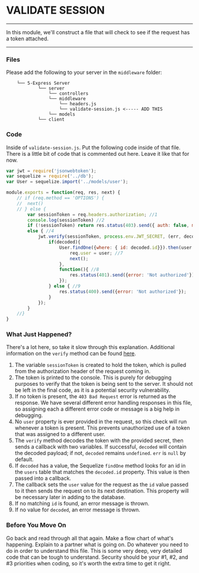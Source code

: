 # VALIDATE SESSION
---
In this module, we'll construct a file that will check to see if the request has a token attached. 

<hr />

### Files
Please add the following to your server in the `middleware` folder:
```
    └── 5-Express Server
            └── server
                └── controllers
                └── middleware
                    └── headers.js
					└── validate-session.js <----- ADD THIS              
                └── models
            └── client
```
### Code
Inside of `validate-session.js`. Put the following code inside of that file. There is a little bit of code that is commented out here. Leave it like that for now.

```js
var jwt = require('jsonwebtoken');
var sequelize = require('../db');
var User = sequelize.import('../models/user');

module.exports = function(req, res, next) {
	// if (req.method == 'OPTIONS') {
	// 	next()
	// } else {
		var sessionToken = req.headers.authorization; //1
		console.log(sessionToken) //2
		if (!sessionToken) return res.status(403).send({ auth: false, message: 'No token provided.' }); //3
		else { //4
			jwt.verify(sessionToken, process.env.JWT_SECRET, (err, decoded) => { //5
				if(decoded){
					User.findOne({where: { id: decoded.id}}).then(user => { //6
						req.user = user; //7
						next();
					},
					function(){ //8
						res.status(401).send({error: 'Not authorized'});
					});
				} else { //9
					res.status(400).send({error: 'Not authorized'});
				}
			});
		}
	//}
}
```

### What Just Happened?
There's a lot here, so take it slow through this explanation. Additional information on the `verify` method can be found [here](https://github.com/auth0/node-jsonwebtoken).

1. The variable `sessionToken` is created to hold the token, which is pulled from the authorization header of the request coming in.
2. The token is printed to the console. This is purely for debugging purposes to verify that the token is being sent to the server. It should not be left in the final code, as it is a potential security vulnerability.
3. If no token is present, the `403 Bad Request` error is returned as the response. We have several different error handling responses in this file, so assigning each a different error code or message is a big help in debugging.
4. No `user` property is ever provided in the request, so this check will run whenever a token is present. This prevents unauthorized use of a token that was assigned to a different user.
5. The `verify` method decodes the token with the provided secret, then sends a callback with two variables. If successful, `decoded` will contain the decoded payload; if not, `decoded` remains `undefined`. `err` is `null` by default.
6. If `decoded` has a value, the Sequelize `findOne` method looks for an id in the `users` table that matches the `decoded.id` property. This value is then passed into a callback.
7. The callback sets the `user` value for the request as the `id` value passed to it then sends the request on to its next destination. This property will be necessary later in adding to the database.
8. If no matching `id` is found, an error message is thrown.
9. If no value for `decoded`, an error message is thrown. 

### Before You Move On
Go back and read through all that again. Make a flow chart of what's happening. Explain to a partner what is going on. Do whatever you need to do in order to understand this file. This is some very deep, very detailed code that can be tough to understand. Security should be your #1, #2, and #3 priorities when coding, so it's worth the extra time to get it right.